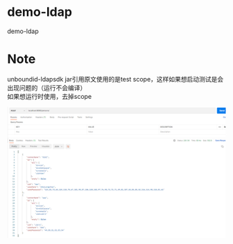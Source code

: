 # demo-ldap
demo-ldap

# Note
unboundid-ldapsdk jar引用原文使用的是test scope，这样如果想启动测试是会出现问题的（运行不会编译）  
如果想运行时使用，去掉scope  

![LDAP返回示例](src/main/resources/Snipaste_2022-08-09_01-34-51.png "LDAP返回示例图")